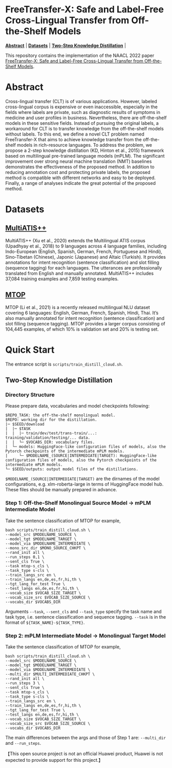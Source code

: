 # FreeTransfer-X: Safe and Label-Free Cross-Lingual Transfer from Off-the-Shelf Models

[**Abstract**](#abstract) | [**Datasets**](#datasets) |
[**Two-Step Knowledge Distillation**](#two-step-knowledge-distillation) |

This repository contains the implementation of the NAACL 2022 paper [FreeTransfer-X: Safe and Label-Free Cross-Lingual Transfer from Off-the-Shelf Models](https://arxiv.org/pdf/2206.06586.pdf).

# Abstract

Cross-lingual transfer (CLT) is of various applications. However, labeled cross-lingual corpus is expensive or even inaccessible, especially in the fields where labels are private, such as diagnostic results of symptoms in medicine and user profiles in business. Nevertheless, there are off-the-shelf models in these sensitive fields. Instead of pursuing the original labels, a workaround for CLT is to transfer knowledge from the off-the-shelf models without labels. To this end, we define a novel CLT problem named FreeTransfer-X that aims to achieve knowledge transfer from the off-the-shelf models in rich-resource languages. To address the problem, we propose a 2-step knowledge distillation (KD, Hinton et al., 2015) framework based on multilingual pre-trained language models (mPLM). The significant improvement over strong neural machine translation (NMT) baselines demonstrates the effectiveness of the proposed method. In addition to reducing annotation cost and protecting private labels, the proposed method is compatible with different networks and easy to be deployed. Finally, a range of analyses indicate the great potential of the proposed method.

# Datasets

## [MultiATIS++](https://aclanthology.org/2020.emnlp-main.410.pdf)
MultiATIS++ (Xu et al., 2020) extends the Multilingual ATIS corpus (Upadhyay et al., 2018) to 9 languages across 4 language families, including Indo-European (English, Spanish, German, French, Portuguese and Hindi), Sino-Tibetan (Chinese), Japonic (Japanese) and Altaic (Turkish). It provides annotations for intent recognition (sentence classification) and slot filling (sequence tagging) for each languages. The utterances are professionally translated from English and manually annotated. MultiATIS++ includes 37,084 training examples and 7,859 testing examples.

## [MTOP](https://aclanthology.org/2021.eacl-main.257.pdf)
MTOP (Li et al., 2021) is a recently released multilingual NLU dataset covering 6 languages: English, German, French, Spanish, Hindi, Thai. It’s also manually annotated for intent recognition (sentence classification) and slot filling (sequence tagging). MTOP provides a larger corpus consisting of 104,445 examples, of which 10% is validation set and 20% is testing set.

# Quick Start

The entrance script is `scripts/train_distill_cloud.sh`.

## Two-Step Knowledge Distillation

### Directory Structure

Please prepare data, vocabularies and model checkpoints following:
```
$REPO_TASK: the off-the-shelf monolingual model.
$REPO: working dir for the distillation.
|─ $SEED/download
|  |─ $TASK
|  |  |─ train/dev/test/trans-train/...: training/validation/testing/... data.
|  |  └─ $VOCABS_DIR: vocabulary files.
|  └─ models: HuggingFace-like configuration files of models, also the Pytorch checkpoints of the intermediate mPLM models.
|     └─ $MODELNAME_(SOURCE|INTERMEDIATE|TARGET): HuggingFace-like configuration files of models, also the Pytorch checkpoints of the intermediate mPLM models.
└─ $SEED/outputs: output model files of the distillations.
```
`$MODELNAME_(SOURCE|INTERMEDIATE|TARGET)` are the dirnames of the model configurations, e.g. xlm-roberta-large in terms of HuggingFace model hub. These files should be manually prepared in advance.

### Step 1: Off-the-Shelf Monolingual Source Model -> mPLM Intermediate Model


Take the sentence classification of MTOP for example,
```
bash scripts/train_distill_cloud.sh \
--model_src $MODELNAME_SOURCE \
--model_tgt $MODELNAME_TARGET \
--model_via $MODELNAME_INTERMEDIATE \
--mono_src_dir $MONO_SOURCE_CHKPT \
--rand_init all \
--run_steps 0,1 \
--sent_cls True \
--task mtop-s_cls \
--task_type s-cls \
--train_langs_src en \
--train_langs en,de,es,fr,hi,th \
--tgt_lang_for_test True \
--test_langs en,de,es,fr,hi,th \
--vocab_size $VOCAB_SIZE_TARGET \
--vocab_size_src $VOCAB_SIZE_SOURCE \
--vocabs_dir $VOCABS_DIR
```
Arguments `--task`, `--sent_cls` and `--task_type` specify the task name and task type, i.e. sentence classification and sequence tagging. `--task` is in the format of `${TASK_NAME}-${TASK_TYPE}`.

### Step 2: mPLM Intermediate Model -> Monolingual Target Model

Take the sentence classification of MTOP for example,
```
bash scripts/train_distill_cloud.sh \
--model_src $MODELNAME_SOURCE \
--model_tgt $MODELNAME_TARGET \
--model_via $MODELNAME_INTERMEDIATE \
--multi_dir $MULTI_INTERMEDIATE_CHKPT \
--rand_init all \
--run_steps 3 \
--sent_cls True \
--task mtop-s_cls \
--task_type s-cls \
--train_langs_src en \
--train_langs en,de,es,fr,hi,th \
--tgt_lang_for_test True \
--test_langs en,de,es,fr,hi,th \
--vocab_size $VOCAB_SIZE_TARGET \
--vocab_size_src $VOCAB_SIZE_SOURCE \
--vocabs_dir $VOCABS_DIR
```
The main differences between the args and those of Step 1 are: `--multi_dir` and `--run_steps`.

【This open source project is not an official Huawei product, Huawei is not expected to provide support for this project.】